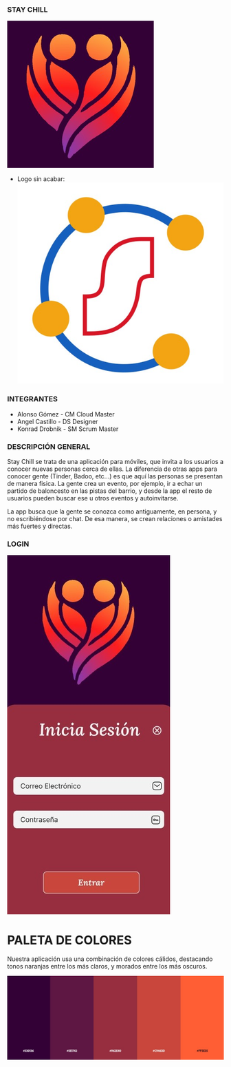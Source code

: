 ### STAY CHILL
![INICIO](imagenes/StayChill.jpg)

- Logo sin acabar:
![PREVIA](imagenes/logo_sinAcabar.jpg)

### INTEGRANTES
- Alonso Gómez - CM Cloud Master
- Angel Castillo - DS Designer
- Konrad Drobnik - SM Scrum Master


### DESCRIPCIÓN GENERAL
Stay Chill se trata de una aplicación para móviles, que invita a los usuarios a conocer nuevas personas cerca de ellas.
La diferencia de otras apps para conocer gente (Tinder, Badoo, etc...) es que aquí las personas se presentan de manera fisica. La gente crea un evento, por ejemplo, ir a echar un partido de baloncesto en las pistas del barrio, y desde la app el resto de usuarios pueden buscar ese u otros eventos y autoinvitarse.

La app busca que la gente se conozca como antiguamente, en persona, y no escribiéndose por chat. De esa manera, se crean relaciones o amistades más fuertes y directas.


### LOGIN
![INICIO](imagenes/IniciarSesion.jpg)


# PALETA DE COLORES
Nuestra aplicación usa una combinación de colores cálidos, destacando tonos naranjas entre los más claros, y morados entre los más oscuros.

![COLORES](imagenes/PaletaColores.jpg)